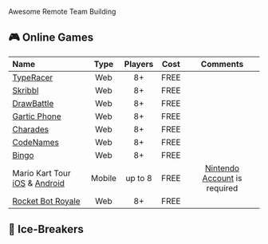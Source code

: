 Awesome Remote Team Building
 
 
 ## :video_game: Online Games
| Name   |  Type | Players| Cost | Comments
|:----------|:-------------:|:-------------:|:-------------:| :-------------:|
| [TypeRacer](https://play.typeracer.com/) |  Web | 8+ | FREE |
| [Skribbl](http://skribbl.io/) |  Web |  8+   |   FREE |
| [DrawBattle](https://drawbattle.io/) | Web | 8+ |    FREE |
| [Gartic Phone](https://garticphone.com/) | Web | 8+ |    FREE |
| [Charades](https://randomwordgenerator.com/charades.php) | Web | 8+ |    FREE |
| [CodeNames](https://codenames.game) | Web | 8+ |    FREE |
| [Bingo](https://myfreebingocards.com/virtual-bingo) | Web | 8+ |    FREE |
| Mario Kart Tour [iOS](https://apps.apple.com/us/app/mario-kart-tour/id1293634699) & [Android](https://play.google.com/store/apps/details?id=com.nintendo.zaka&gl=US) | Mobile | up to 8 |    FREE | [Nintendo Account](https://accounts.nintendo.com/login) is required
| [Rocket Bot Royale](https://www.crazygames.com/game/rocket-bot-royale)| Web | 8+ |    FREE |

 ## :shaved_ice: Ice-Breakers
 
